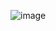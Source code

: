 ![image](https://github.com/Abiji-2020/Leetcode-2024/assets/145255212/c3fef022-91e8-4378-a433-0c4d59f6194e)
